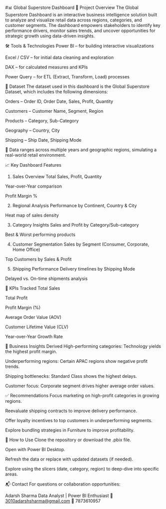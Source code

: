 #📊 Global Superstore Dashboard
🧭 Project Overview
The Global Superstore Dashboard is an interactive business intelligence solution built to analyze and visualize retail data across regions, categories, and customer segments. The dashboard empowers stakeholders to identify key performance drivers, monitor sales trends, and uncover opportunities for strategic growth using data-driven insights.

🛠️ Tools & Technologies
Power BI – for building interactive visualizations

Excel / CSV – for initial data cleaning and exploration

DAX – for calculated measures and KPIs

Power Query – for ETL (Extract, Transform, Load) processes

📂 Dataset
The dataset used in this dashboard is the Global Superstore Dataset, which includes the following dimensions:

Orders – Order ID, Order Date, Sales, Profit, Quantity

Customers – Customer Name, Segment, Region

Products – Category, Sub-Category

Geography – Country, City

Shipping – Ship Date, Shipping Mode

📌 Data ranges across multiple years and geographic regions, simulating a real-world retail environment.

📈 Key Dashboard Features
1. Sales Overview
Total Sales, Profit, Quantity

Year-over-Year comparison

Profit Margin %

2. Regional Analysis
Performance by Continent, Country & City

Heat map of sales density

3. Category Insights
Sales and Profit by Category/Sub-category

Best & Worst performing products

4. Customer Segmentation
Sales by Segment (Consumer, Corporate, Home Office)

Top Customers by Sales & Profit

5. Shipping Performance
Delivery timelines by Shipping Mode

Delayed vs. On-time shipments analysis

📌 KPIs Tracked
Total Sales

Total Profit

Profit Margin (%)

Average Order Value (AOV)

Customer Lifetime Value (CLV)

Year-over-Year Growth Rate

🎯 Business Insights Derived
High-performing categories: Technology yields the highest profit margin.

Underperforming regions: Certain APAC regions show negative profit trends.

Shipping bottlenecks: Standard Class shows the highest delays.

Customer focus: Corporate segment drives higher average order values.

✅ Recommendations
Focus marketing on high-profit categories in growing regions.

Reevaluate shipping contracts to improve delivery performance.

Offer loyalty incentives to top customers in underperforming segments.

Explore bundling strategies in Furniture to improve profitability.

📌 How to Use
Clone the repository or download the .pbix file.

Open with Power BI Desktop.

Refresh the data or replace with updated datasets (if needed).

Explore using the slicers (date, category, region) to deep-dive into specific areas.

📬 Contact
For questions or collaboration opportunities:

Adarsh Sharma
Data Analyst | Power BI Enthusiast
📧 3010adarshsharma@gmail.com
📱 7873610957
